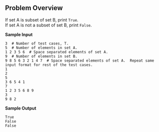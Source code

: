 ## Problem Overview
If set A is subset of set B, print `True`.<br>
If set A is not a subset of set B, print `False`.

**Sample Input**

```
3  # Number of test cases, T.
5  # Number of elements in set A.
1 2 3 5 6  # Space separated elements of set A.
9  # Number of elements in set B.
9 8 5 6 3 2 1 4 7  # Space separated elements of set A.  Repeat same input format for rest of the test cases.
1
2
5
3 6 5 4 1
7
1 2 3 5 6 8 9
3
9 8 2
```

**Sample Output**

```
True 
False
False
```
